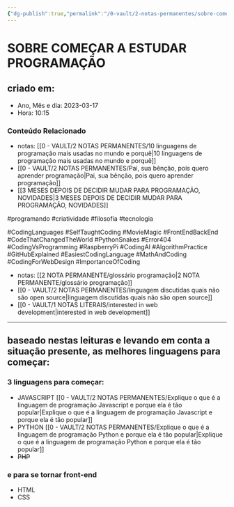 ```yaml
---
{"dg-publish":true,"permalink":"/0-vault/2-notas-permanentes/sobre-comecar-a-estudar-programacao/","tags":["permanente","programando","criatividade","filosofia","tecnologia","CodingLanguages","SelfTaughtCoding","MovieMagic","FrontEndBackEnd","CodeThatChangedTheWorld","PythonSnakes","Error404","CodingVsProgramming","RaspberryPi","CodingAI","AlgorithmPractice","GitHubExplained","EasiestCodingLanguage","MathAndCoding","CodingForWebDesign","ImportanceOfCoding"],"dgHomeLink":true,"dgShowLocalGraph":true,"dgShowFileTree":true,"dgEnableSearch":true}
---
```


# SOBRE COMEÇAR A ESTUDAR PROGRAMAÇÃO

## criado em: 

- Ano, Mês e dia: 2023-03-17
- Hora: 10:15

### Conteúdo Relacionado

- notas: [[0 - VAULT/2 NOTAS PERMANENTES/10 linguagens de programação mais usadas no mundo e porquê\|10 linguagens de programação mais usadas no mundo e porquê]]
- [[0 - VAULT/2 NOTAS PERMANENTES/Pai, sua bênção, pois quero aprender programação\|Pai, sua bênção, pois quero aprender programação]]
- [[3 MESES DEPOIS DE DECIDIR MUDAR PARA PROGRAMAÇÃO, NOVIDADES\|3 MESES DEPOIS DE DECIDIR MUDAR PARA PROGRAMAÇÃO, NOVIDADES]]


#programando #criatividade #filosofia #tecnologia 

#CodingLanguages #SelfTaughtCoding #MovieMagic #FrontEndBackEnd #CodeThatChangedTheWorld #PythonSnakes #Error404 #CodingVsProgramming #RaspberryPi #CodingAI #AlgorithmPractice #GitHubExplained #EasiestCodingLanguage #MathAndCoding #CodingForWebDesign #ImportanceOfCoding

- notas: [[2 NOTA PERMANENTE/glossário programação\|2 NOTA PERMANENTE/glossário programação]]
- [[0 - VAULT/2 NOTAS PERMANENTES/linguagem discutidas quais não são open source\|linguagem discutidas quais não são open source]]
- [[0 - VAULT/1 NOTAS LITERAIS/interested in web development\|interested in web development]]

---

## baseado nestas leituras e levando em conta a situação presente, as melhores linguagens para começar:

### 3 linguagens para começar:

- JAVASCRIPT [[0 - VAULT/2 NOTAS PERMANENTES/Explique o que é a linguagem de programação Javascript e porque ela é tão popular\|Explique o que é a linguagem de programação Javascript e porque ela é tão popular]]
- PYTHON [[0 - VAULT/2 NOTAS PERMANENTES/Explique o que é a linguagem de programação Python e porque ela é tão popular\|Explique o que é a linguagem de programação Python e porque ela é tão popular]]
- ~~PHP~~

### e para se tornar front-end

- HTML
- CSS

